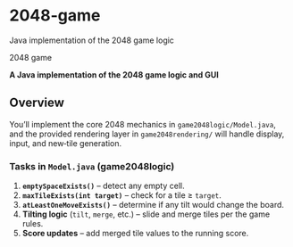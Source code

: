 # 2048-game
Java implementation of the 2048 game logic 


2048 game

**A Java implementation of the 2048 game logic and GUI**  

## Overview

You’ll implement the core 2048 mechanics in `game2048logic/Model.java`, and the provided rendering layer in `game2048rendering/` will handle display, input, and new‐tile generation.

### Tasks in `Model.java` (game2048logic)
1. **`emptySpaceExists()`** – detect any empty cell.  
2. **`maxTileExists(int target)`** – check for a tile ≥ `target`.  
3. **`atLeastOneMoveExists()`** – determine if any tilt would change the board.  
4. **Tilting logic** (`tilt`, `merge`, etc.) – slide and merge tiles per the game rules.  
5. **Score updates** – add merged tile values to the running score.


